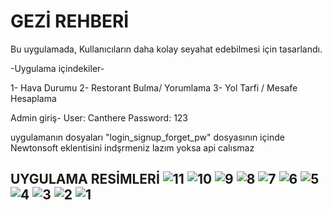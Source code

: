 <h1>
  GEZİ REHBERİ 
</h1>
Bu uygulamada, Kullanıcıların daha kolay seyahat edebilmesi için tasarlandı.

-Uygulama içindekiler-

1- Hava Durumu 
2- Restorant Bulma/ Yorumlama
3- Yol Tarfi / Mesafe Hesaplama

Admin giriş-
 User: Canthere
 Password: 123


 uygulamanın dosyaları 
"login_signup_forget_pw" dosyasının içinde
Newtonsoft eklentisini indşrmeniz lazım yoksa api calısmaz 

<h2>

  UYGULAMA RESİMLERİ 
![11](https://github.com/user-attachments/assets/414fa18b-14c0-4dc9-888f-e3908f05a24b)
![10](https://github.com/user-attachments/assets/10416a5a-6887-4642-bb3f-b45189eb47c1)
![9](https://github.com/user-attachments/assets/4b66233e-9ac7-49ae-a9c6-00029fe75881)
![8](https://github.com/user-attachments/assets/78367f9d-cb1e-4ad2-997b-15025637dffd)
![7](https://github.com/user-attachments/assets/4919c7b5-f9e0-451a-9378-1b24550e7085)
![6](https://github.com/user-attachments/assets/1abe215e-cd67-4d4c-96a2-ef2b26cc5a9f)
![5](https://github.com/user-attachments/assets/39f3044c-5f6b-4766-a62f-39e90a641603)
![4](https://github.com/user-attachments/assets/c3a5a816-e289-4a14-a402-c973b8393f85)
![3](https://github.com/user-attachments/assets/b1d90bb3-1957-4c1d-bb31-d9cbc3ad8da0)
![2](https://github.com/user-attachments/assets/cd1f166d-bf4d-4831-ab47-49ec3fb8da06)
![1](https://github.com/user-attachments/assets/7d027566-e16d-4688-a621-ba13dc11c713)


